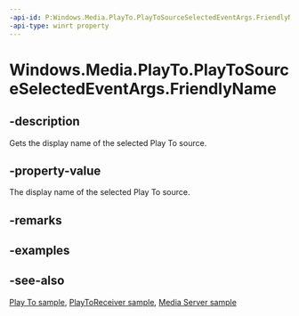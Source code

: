 ```yaml
---
-api-id: P:Windows.Media.PlayTo.PlayToSourceSelectedEventArgs.FriendlyName
-api-type: winrt property
---
```


<!-- Property syntax
public string FriendlyName { get; }
-->

# Windows.Media.PlayTo.PlayToSourceSelectedEventArgs.FriendlyName

## -description
Gets the display name of the selected Play To source.

## -property-value
The display name of the selected Play To source.

## -remarks


## -examples

## -see-also
[Play To sample](https://github.com/microsoftarchive/msdn-code-gallery-microsoft/tree/master/Official%20Windows%20Platform%20Sample/Windows%208%20app%20samples/%5BC%2B%2B%5D-Windows%208%20app%20samples/C%2B%2B/Windows%208%20app%20samples/Media%20Play%20To%20sample%20(Windows%208)), [PlayToReceiver sample](https://go.microsoft.com/fwlink/p/?linkid=245167), [Media Server sample](https://go.microsoft.com/fwlink/p/?linkid=245168)
